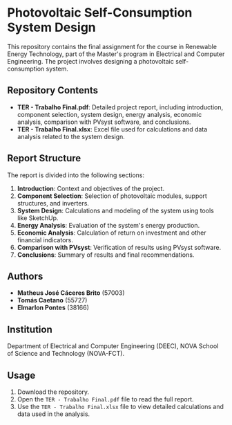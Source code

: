 # Photovoltaic Self-Consumption System Design

This repository contains the final assignment for the course in Renewable Energy Technology, part of the Master's program in Electrical and Computer Engineering. The project involves designing a photovoltaic self-consumption system.

## Repository Contents

- **TER - Trabalho Final.pdf**: Detailed project report, including introduction, component selection, system design, energy analysis, economic analysis, comparison with PVsyst software, and conclusions.
- **TER - Trabalho Final.xlsx**: Excel file used for calculations and data analysis related to the system design.

## Report Structure

The report is divided into the following sections:

1. **Introduction**: Context and objectives of the project.
2. **Component Selection**: Selection of photovoltaic modules, support structures, and inverters.
3. **System Design**: Calculations and modeling of the system using tools like SketchUp.
4. **Energy Analysis**: Evaluation of the system's energy production.
5. **Economic Analysis**: Calculation of return on investment and other financial indicators.
6. **Comparison with PVsyst**: Verification of results using PVsyst software.
7. **Conclusions**: Summary of results and final recommendations.

## Authors

- **Matheus José Cáceres Brito** (57003)
- **Tomás Caetano** (55727)
- **Elmarlon Pontes** (38166)

## Institution

Department of Electrical and Computer Engineering (DEEC), NOVA School of Science and Technology (NOVA-FCT).

## Usage

1. Download the repository.
2. Open the `TER - Trabalho Final.pdf` file to read the full report.
3. Use the `TER - Trabalho Final.xlsx` file to view detailed calculations and data used in the analysis.
